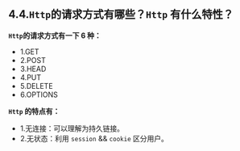 ## 4.4.`Http`的请求方式有哪些？`Http` 有什么特性？

**`Http`的请求方式有一下 6 种：**

* 1.GET
* 2.POST
* 3.HEAD
* 4.PUT
* 5.DELETE
* 6.OPTIONS

**`Http` 的特点有：**

* 1.无连接：可以理解为持久链接。
* 2.无状态：利用 `session` && `cookie` 区分用户。



